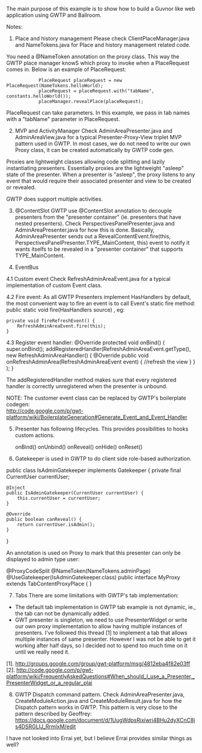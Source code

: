 The main purpose of this example is to show how to build a Guvnor like web application using GWTP and Ballroom.

Notes:

1. Place and history management
Please check  ClientPlaceManager.java and NameTokens.java for Place and history management related code.

You need a @NameToken annotation on the proxy class. This way the GWTP place manager knowS which proxy to invoke 
when a PlaceRequest comes in. Below is an example of PlaceRequest:

                PlaceRequest placeRequest = new PlaceRequest(NameTokens.helloWorld);
                placeRequest = placeRequest.with("tabName", constants.helloWorld());
                placeManager.revealPlace(placeRequest);

PlaceRequest can take parameters. In this example, we pass in tab names with a "tabName" parameter in PlaceRequest.


2. MVP and ActivityManager 
Check AdminAreaPresenter.java and AdminAreaView.java for a typical Presenter-Proxy-View triplet MVP pattern used in GWTP. 
In most cases, we do not need to write our own Proxy class, it can be created automatically by GWTP code gen. 

Proxies are lightweight classes allowing code splitting and lazily instantiating presenters. Essentially proxies are the lightweight 
"asleep" state of the presenter. When a presenter is "asleep", the proxy listens to any event that would require their associated 
presenter and view to be created or revealed.


GWTP does support multiple activities. 


3. @ContentSlot
GWTP use @ContentSlot annotation to decouple presenters from the "presenter container" (ie. presenters that have nested presenters). 
Check PerspectivesPanelPresenter.java and AdminAreaPresenter.java for how this is done. Basically, AdminAreaPresenter sends out a 
RevealContentEvent.fire(this, PerspectivesPanelPresenter.TYPE_MainContent, this) event to notify it wants itselfs to be revealed in 
a "presenter container" that supports TYPE_MainContent.


4. EventBus

4.1 Custom event
Check RefreshAdminAreaEvent.java for a typical implementation of custom Event class. 

4.2 Fire event:
As all GWTP Presenters implement HasHandlers by default, the most convenient way to fire an event is to call Event's static fire method:
public static void fire(HasHandlers source) , eg:

    private void fireRefreshEvent() {
    	RefreshAdminAreaEvent.fire(this);
    }

4.3
Register event handler:
    @Override
    protected void onBind() {
        super.onBind();
        addRegisteredHandler(RefreshAdminAreaEvent.getType(),
                new RefreshAdminAreaHandler() {
                    @Override
                    public void onRefreshAdminArea(RefreshAdminAreaEvent event) {
                        //refresh the view
                    }
                }
        );
    }

The addRegisteredHandler method makes sure that every registered handler is correctly unregistered when the presenter is unbound. 

NOTE: The customer event class can be replaced by GWTP's boilerplate codegen:  
http://code.google.com/p/gwt-platform/wiki/BoilerplateGeneration#Generate_Event_and_Event_Handler


5. Presenter has following lifecycles. This provides possibilities to hooks custom actions. 

    onBind() 
    onUnbind() 
    onReveal() 
    onHide()
    onReset() 


6. Gatekeeper is used in GWTP to do client side role-based authorization. 

public class IsAdminGatekeeper implements Gatekeeper {
    private final CurrentUser currentUser;

    @Inject
    public IsAdminGatekeeper(CurrentUser currentUser) {
        this.currentUser = currentUser;
    }

    @Override
    public boolean canReveal() {
        return currentUser.isAdmin();
    }
}

An annotation is used on Proxy to mark that this presenter can only be displayed to admin type user:

  @ProxyCodeSplit
  @NameToken(NameTokens.adminPage)
  @UseGatekeeper(IsAdminGatekeeper.class)
  public interface MyProxy extends TabContentProxyPlace<AdminAreaPresenter> {
  }



7. Tabs
There are some limitations with GWTP's tab implementation: 
* The default tab implementation in GWTP tab example is not dynamic, ie., the tab can not be dynamically added. 
* GWT presenter is singleton, we need to use PresenterWidget or write our own proxy implementation to allow having multiple instances of presenters. 
I've followed this thread [1] to implement a tab that allows multiple instances of same presenter. However I was not be able to get it working after 
half days, so I decided not to spend too much time on it until we really need it. 

[1]. http://groups.google.com/group/gwt-platform/msg/4812eba4f82e03ff
[2]. http://code.google.com/p/gwt-platform/wiki/FrequentlyAskedQuestions#When_should_I_use_a_Presenter,_PresenterWidget_or_a_regular_plai

8. GWTP Dispatch command pattern. 
Check AdminAreaPresenter.java, CreateModuleAction.java and CreateModuleResult.java for how the Dispatch pattern works in GWTP. This pattern is 
very close to the pattern described by Geoffrey: https://docs.google.com/document/d/1UugWdpsRixiwri4BHu2dyXCnC8js4DSRGLIJ_RrmlxM/edit

I have not looked into Errai yet, but I believe Errai provides similar things as well?
